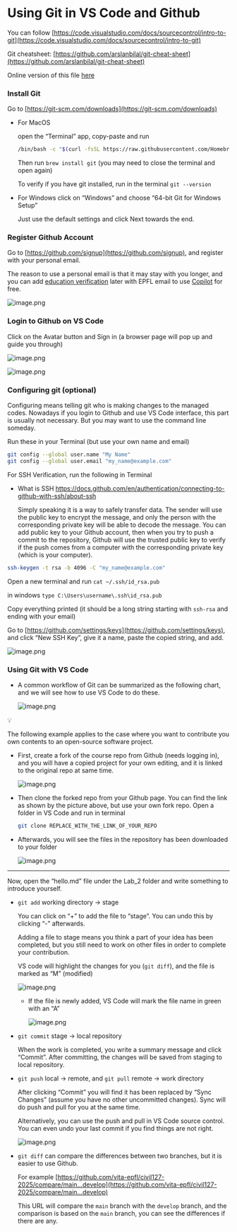 # Using Git in VS Code and Github

You can follow [https://code.visualstudio.com/docs/sourcecontrol/intro-to-git](https://code.visualstudio.com/docs/sourcecontrol/intro-to-git)

Git cheatsheet: [https://github.com/arslanbilal/git-cheat-sheet](https://github.com/arslanbilal/git-cheat-sheet)

Online version of this file [here](https://weijiang1998.notion.site/Using-Git-in-VS-Code-and-Github-19f44b73854b809fa008c4b593054741?pvs=74)

### Install Git

Go to [https://git-scm.com/downloads](https://git-scm.com/downloads)

- For MacOS

  open the “Terminal” app, copy-paste and run

  ```bash
  /bin/bash -c "$(curl -fsSL https://raw.githubusercontent.com/Homebrew/install/HEAD/install.sh)"
  ```

  Then run `brew install git` (you may need to close the terminal and open again)

  To verify if you have git installed, run in the terminal `git --version`
- For Windows click on “Windows” and choose “64-bit Git for Windows Setup”

  Just use the default settings and click Next towards the end.

### Register Github Account

Go to [https://github.com/signup](https://github.com/signup), and register with your personal email.

The reason to use a personal email is that it may stay with you longer, and you can add [education verification](https://github.com/education) later with EPFL email to use [Copilot](https://github.com/features/copilot) for free.

![image.png](imgs/image.png)

### Login to Github on VS Code

Click on the Avatar button and Sign in (a browser page will pop up and guide you through)

![image.png](imgs/image%201.png)

![image.png](imgs/image%202.png)

### Configuring git (optional)

Configuring means telling git who is making changes to the managed codes. Nowadays if you login to Github and use VS Code interface, this part is usually not necessary. But you may want to use the command line someday.

Run these in your Terminal (but use your own name and email)

```bash
git config --global user.name "My Name"
git config --global user.email "my_name@example.com"
```

For SSH Verification, run the following in Terminal

- What is SSH https://docs.github.com/en/authentication/connecting-to-github-with-ssh/about-ssh

  Simply speaking it is a way to safely transfer data. The sender will use the public key to encrypt the message, and only the person with the corresponding private key will be able to decode the message. You can add public key to your Github account, then when you try to push a commit to the repository, Github will use the trusted public key to verify if the push comes from a computer with the corresponding private key (which is your computer).

```bash
ssh-keygen -t rsa -b 4096 -C "my_name@example.com"
```

Open a new terminal and run `cat ~/.ssh/id_rsa.pub`

in windows `type C:\Users\username\.ssh\id_rsa.pub`

Copy everything printed (it should be a long string starting with `ssh-rsa` and ending with your email)

Go to [https://github.com/settings/keys](https://github.com/settings/keys), and click “New SSH Key”, give it a name, paste the copied string, and add.

![image.png](imgs/image%203.png)

### Using Git with VS Code

- A common workflow of Git can be summarized as the following chart, and we will see how to use VS Code to do these.

  ![image.png](imgs/image%204.png)

<aside>
💡

The following example applies to the case where you want to contribute you own contents to an open-source software project.

</aside>

- First, create a fork of the course repo from Github (needs logging in), and you will have a copied project for your own editing, and it is linked to the original repo at same time.

  ![image.png](imgs/image%205.png)
- Then clone the forked repo from your Github page. You can find the link as shown by the picture above, but use your own fork repo. Open a folder in VS Code and run in terminal

  ```bash
  git clone REPLACE_WITH_THE_LINK_OF_YOUR_REPO
  ```
- Afterwards, you will see the files in the repository has been downloaded to your folder

  ![image.png](imgs/image%206.png)

---

Now, open the “hello.md” file under the Lab_2 folder and write something to introduce yourself.

- `git add` working directory → stage

  You can click on “+” to add the file to “stage”. You can undo this by clicking “-” afterwards.

  Adding a file to stage means you think a part of your idea has been completed, but you still need to work on other files in order to complete your contribution.

  VS code will highlight the changes for you (`git diff`), and the file is marked as “M” (modified)

  ![image.png](imgs/image%207.png)

  - If the file is newly added, VS Code will mark the file name in green with an “A”

    ![image.png](imgs/image%208.png)
- `git commit` stage → local repository

  When the work is completed, you write a summary message and click “Commit”. After committing, the changes will be saved from staging to local repository.
- `git push` local → remote, and `git pull` remote → work directory

  After clicking “Commit” you will find it has been replaced by “Sync Changes” (assume you have no other uncommitted changes). Sync will do push and pull for you at the same time.

  Alternatively, you can use the push and pull in VS Code source control. You can even undo your last commit if you find things are not right.

  ![image.png](imgs/image%209.png)
- `git diff` can compare the differences between two branches, but it is easier to use Github.

  For example [https://github.com/vita-epfl/civil127-2025/compare/main...develop](https://github.com/vita-epfl/civil127-2025/compare/main...develop)

  This URL will compare the `main` branch with the `develop` branch, and the comparison is based on the `main` branch, you can see the differences if there are any.
